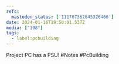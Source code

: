 ```yaml
---
refs:
  mastodon_status: ['111767362045326466']
date: 2024-01-16T19:50:01.537Z
media: ["198"]
tags:
  - label:pcbuilding
---
```


Project PC has a PSU! #Notes #PcBuilding
